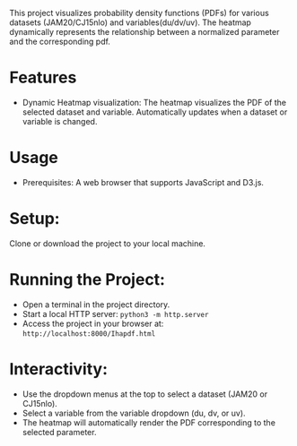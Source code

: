This project visualizes probability density functions (PDFs) for various datasets (JAM20/CJ15nlo) and variables(du/dv/uv). The heatmap dynamically represents the relationship between a normalized parameter and the corresponding pdf.

# Features
- Dynamic Heatmap visualization:
The heatmap visualizes the PDF of the selected dataset and variable.
Automatically updates when a dataset or variable is changed.

# Usage
- Prerequisites: A web browser that supports JavaScript and D3.js.

# Setup: 
Clone or download the project to your local machine.

# Running the Project:
- Open a terminal in the project directory.
- Start a local HTTP server:
`python3 -m http.server`
- Access the project in your browser at:
`http://localhost:8000/Ihapdf.html`

# Interactivity:

- Use the dropdown menus at the top to select a dataset (JAM20 or CJ15nlo).
- Select a variable from the variable dropdown (du, dv, or uv).
- The heatmap will automatically render the PDF corresponding to the selected parameter.
